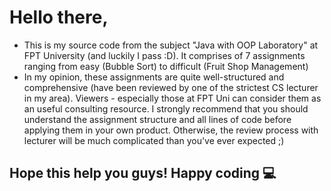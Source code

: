 # Hello there,

* This is my source code from the subject "Java with OOP Laboratory" at FPT University (and luckily I pass :D). It comprises of 7 assignments ranging from easy (Bubble Sort) to difficult (Fruit Shop Management)
* In my opinion, these assignments are quite well-structured and comprehensive (have been reviewed by one of the strictest CS lecturer in my area). Viewers - especially those at FPT Uni can consider them as an useful consulting resource. I strongly recommend that you should understand the assignment structure and all lines of code before applying them in your own product. Otherwise, the review process with lecturer will be much complicated than you've ever expected ;)
## Hope this help you guys! Happy coding 💻 
